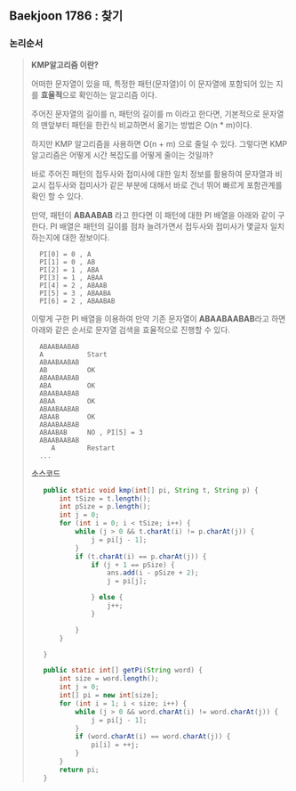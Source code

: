 ## Baekjoon 1786 : 찾기

### 논리순서


> **KMP알고리즘 이란?**
>
> 어떠한 문자열이 있을 때, 특정한 패턴(문자열)이 이 문자열에 포함되어 있는 지를 **효율적**으로 확인하는 알고리즘 이다.
>
> 주어진 문자열의 길이를 n, 패턴의 길이를 m 이라고 한다면, 기본적으로 문자열의 맨앞부터 패턴을 한칸식 비교하면서 옮기는 방법은 O(n * m)이다. 
>
> 하지만 KMP 알고리즘을 사용하면 O(n + m) 으로 줄일 수 있다. 그렇다면 KMP 알고리즘은 어떻게 시간 복잡도를 어떻게 줄이는 것일까?
>
> 바로 주어진 패턴의 접두사와 접미사에 대한 일치 정보를 활용하여 문자열과 비교시 접두사와 접미사가 같은 부분에 대해서 바로 건너 뛰어 빠르게 포함관계를 확인 할 수 있다. 
> 
> 만약, 패턴이 **ABAABAB** 라고 한다면 이 패턴에 대한 PI 배열을 아래와 같이 구한다. PI 배열은 패턴의 길이를 점차 늘려가면서 접두사와 접미사가 몇글자 일치하는지에 대한 정보이다. 
> 
>       PI[0] = 0 , A
>       PI[1] = 0 , AB
>       PI[2] = 1 , ABA
>       PI[3] = 1 , ABAA
>       PI[4] = 2 , ABAAB
>       PI[5] = 3 , ABAABA
>       PI[6] = 2 , ABAABAB
>
> 이렇게 구한 PI 배열을 이용하여 만약 기존 문자열이 **ABAABAABAB**라고 하면 아래와 같은 순서로 문자열 검색을 효율적으로 진행할 수 있다.
>
>       ABAABAABAB 
>       A           Start 
>       ABAABAABAB 
>       AB          OK  
>       ABAABAABAB 
>       ABA         OK
>       ABAABAABAB 
>       ABAA        OK
>       ABAABAABAB 
>       ABAAB       OK
>       ABAABAABAB
>       ABAABAB     NO , PI[5] = 3
>       ABAABAABAB
>          A        Restart 
>       ...
> **소스코드**
> ```java
>    public static void kmp(int[] pi, String t, String p) {
>        int tSize = t.length();
>        int pSize = p.length();
>        int j = 0;
>        for (int i = 0; i < tSize; i++) {
>            while (j > 0 && t.charAt(i) != p.charAt(j)) {
>                j = pi[j - 1];
>            }
>            if (t.charAt(i) == p.charAt(j)) {
>                if (j + 1 == pSize) {
>                    ans.add(i - pSize + 2);
>                    j = pi[j];
>
>                } else {
>                    j++;
>                }
>
>            }
>        }
>
>    }
>
>    public static int[] getPi(String word) {
>        int size = word.length();
>        int j = 0;
>        int[] pi = new int[size];
>        for (int i = 1; i < size; i++) {
>            while (j > 0 && word.charAt(i) != word.charAt(j)) {
>                j = pi[j - 1];
>            }
>            if (word.charAt(i) == word.charAt(j)) {
>                pi[i] = ++j;
>            }
>        }
>        return pi;
>    }
> ```